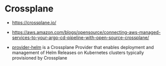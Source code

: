 # Crossplane

* <https://crossplane.io/>
* <https://aws.amazon.com/blogs/opensource/connecting-aws-managed-services-to-your-argo-cd-pipeline-with-open-source-crossplane/>

* [provider-helm](https://github.com/crossplane-contrib/provider-helm/) is a Crossplane Provider that enables deployment and management of Helm Releases on Kubernetes clusters typically provisioned by Crossplane